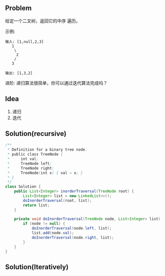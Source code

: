 ## Problem
给定一个二叉树，返回它的中序 遍历。

示例:
```
输入: [1,null,2,3]
   1
    \
     2
    /
   3

输出: [1,3,2]
```
进阶: 递归算法很简单，你可以通过迭代算法完成吗？

## Idea
1. 递归
2. 迭代

## Solution(recursive)
```java
/**
 * Definition for a binary tree node.
 * public class TreeNode {
 *     int val;
 *     TreeNode left;
 *     TreeNode right;
 *     TreeNode(int x) { val = x; }
 * }
 */
class Solution {
    public List<Integer> inorderTraversal(TreeNode root) {
        List<Integer> list = new LinkedList<>();
        doInorderTraversal(root, list);
        return list;
    }
    
    private void doInorderTraversal(TreeNode node, List<Integer> list) {
        if (node != null) {
            doInorderTraversal(node.left, list);
            list.add(node.val);
            doInorderTraversal(node.right, list);
        }
    }
}
```

## Solution(Iteratively)
```java

```
